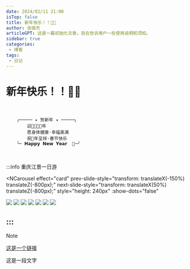```yaml
---
date: 2024/02/11 21:00
isTop: false
title: 新年快乐！！🎉🎉
author: 张俊杰
articleGPT: 这是一篇初始化文章，旨在告诉用户一些使用说明和须知。
sidebar: true
categories:
 - 博客
tags:
 - 日记
---
```


# 新年快乐！！🎉🎉<Badge type="tip" text="^龙年吉祥" />
<ArticleGPT />
<br/>

        ╭───── ✦ 贺新年 ✦ ─────╮
            迎🪭🐲🐉🪭年
            愿身体健康·幸福美满
            祝🐲年呈祥·春节快乐
        ╰─ 𝗛𝗮𝗽𝗽𝘆 𝗡𝗲𝘄 𝗬𝗲𝗮𝗿  🧨─╯
<br/>

<script setup>
import { NButton,NCarousel,NCard,NCarouselItem,NBackTop } from 'naive-ui'
</script>

:::info 重庆江景一日游

<NCarousel
effect="card"
prev-slide-style="transform: translateX(-150%) translateZ(-800px);"
next-slide-style="transform: translateX(50%) translateZ(-800px);"
style="height: 240px"
:show-dots="false"
>
<!-- <NCarouselItem :style="{ width: '60%' }">
    <img
    class="carousel-img"
    src="https://gitee.com/zhangjunjiee/article-images/raw/master/images/_cgi-bin_mmwebwx-bin_webwxgetmsgimg1234.jpg"
    >
</NCarouselItem> -->
<NCarouselItem :style="{ width: '60%' }">
    <img
    class="carousel-img"
    src="https://gitee.com/zhangjunjiee/article-images/raw/master/images/202405121605448.jpg"
    >
</NCarouselItem>
<NCarouselItem :style="{ width: '60%' }">
    <img
    class="carousel-img"
    src="https://gitee.com/zhangjunjiee/article-images/raw/master/images/202405121548894.jpg"
    >
</NCarouselItem>
<NCarouselItem :style="{ width: '60%' }">
    <img
    class="carousel-img"
    src="https://gitee.com/zhangjunjiee/article-images/raw/master/images/202405121550406.jpg"
    >
</NCarouselItem>
<NCarouselItem :style="{ width: '60%' }">
    <img
    class="carousel-img"
    src="https://gitee.com/zhangjunjiee/article-images/raw/master/images/202405121556668.jpg"
    >
</NCarouselItem>
<NCarouselItem :style="{ width: '60%' }">
    <img
    class="carousel-img"
    src="https://gitee.com/zhangjunjiee/article-images/raw/master/images/202405121558841.jpg"
    >
</NCarouselItem>
<NCarouselItem :style="{ width: '60%' }">
    <img
    class="carousel-img"
    src="https://gitee.com/zhangjunjiee/article-images/raw/master/images/202405121559113.jpg"
    >
</NCarouselItem>
<NCarouselItem :style="{ width: '60%' }">
    <img
    class="carousel-img"
    src="https://gitee.com/zhangjunjiee/article-images/raw/master/images/202405121602070.jpg"
    >
</NCarouselItem>




</NCarousel>


:::
---



> [!NOTE]
>
> [这是一个链接](https://doc.theojs.cn/)
>
> 这是一段文字


<!-- :::tip 重庆朝天门：
![](https://gitee.com/zhangjunjiee/article-images/raw/master/images/_cgi-bin_mmwebwx-bin_webwxgetmsgimg1234.jpg)
:::

:::tip 重庆江景一日游：
![](https://gitee.com/zhangjunjiee/article-images/raw/master/images/_cgi-bin_mmwebwx-bin_webwxgetmsgimr24342.jpg)
::: -->


